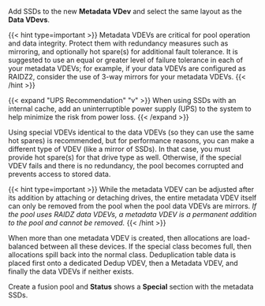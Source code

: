 &NewLine;

Add SSDs to the new **Metadata VDev** and select the same layout as the **Data VDevs**.

{{< hint type=important >}}
Metadata VDEVs are critical for pool operation and data integrity. Protect them with redundancy measures such as mirroring, and optionally hot spare(s) for additional fault tolerance. It is suggested to use an equal or greater level of failure tolerance in each of your metadata VDEVs; for example, if your data VDEVs are configured as RAIDZ2, consider the use of 3-way mirrors for your metadata VDEVs.
{{< /hint >}}

{{< expand "UPS Recommendation" "v" >}}
When using SSDs with an internal cache, add an uninterruptible power supply (UPS) to the system to help minimize the risk from power loss.
{{< /expand >}}

Using special VDEVs identical to the data VDEVs (so they can use the same hot spares) is recommended, but for performance reasons, you can make a different type of VDEV (like a mirror of SSDs).
In that case, you must provide hot spare(s) for that drive type as well. Otherwise, if the special VDEV fails and there is no redundancy, the pool becomes corrupted and prevents access to stored data.

{{< hint type=important >}}
While the metadata VDEV can be adjusted after its addition by attaching or detaching drives, the entire metadata VDEV itself can only be removed from the pool when the pool data VDEVs are mirrors. *If the pool uses RAIDZ data VDEVs, a metadata VDEV is a permanent addition to the pool and cannot be removed.*
{{< /hint >}}

When more than one metadata VDEV is created, then allocations are load-balanced between all these devices.
If the special class becomes full, then allocations spill back into the normal class.
Deduplication table data is placed first onto a dedicated Dedup VDEV, then a Metadata VDEV, and finally the data VDEVs if neither exists.

Create a fusion pool and **Status** shows a **Special** section with the metadata SSDs.
